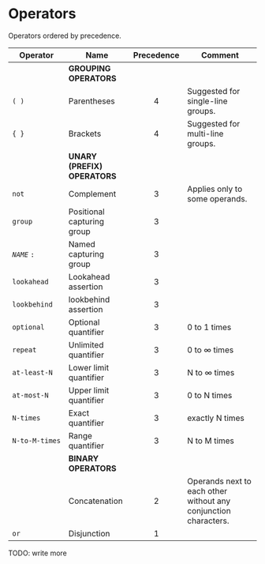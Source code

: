 
# Operators

Operators ordered by precedence.

Operator | Name | Precedence | Comment
--|--|:--:|--
&nbsp; | **GROUPING<br>OPERATORS**
`( )` | Parentheses | 4 | Suggested for single-line groups.
`{ }` | Brackets | 4 | Suggested for multi-line groups.
&nbsp; | **UNARY (PREFIX)<br>OPERATORS**
`not` | Complement | 3 | Applies only to some operands.
`group` | Positional capturing<br>group | 3
*`NAME`* `:` | Named capturing<br>group | 3
`lookahead` | Lookahead assertion | 3
`lookbehind` | lookbehind assertion | 3
`optional` | Optional quantifier | 3 | 0 to 1 times
`repeat` | Unlimited quantifier | 3 | 0 to ∞ times
`at‑least‑N` | Lower limit quantifier | 3 | N to ∞ times
`at‑most‑N` | Upper limit quantifier | 3 | 0 to N times
`N‑times` | Exact quantifier | 3 | exactly N times
`N‑to‑M‑times` | Range quantifier | 3 | N to M times
&nbsp; | **BINARY<br>OPERATORS**
` ` | Concatenation | 2 | Operands next to each other without any conjunction characters.
`or` | Disjunction | 1

TODO: write more
